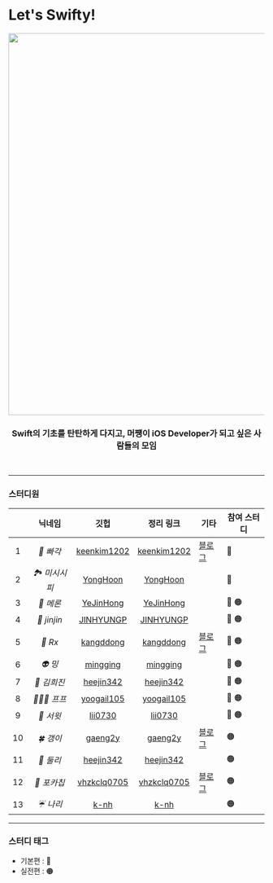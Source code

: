 # Let's Swifty!

<div align=center>
  
  <img width="750" src="https://user-images.githubusercontent.com/59866819/171024189-2f1fecd8-5489-4050-8260-2a01aa108abb.png">
  
  ### Swift의 기초를 탄탄하게 다지고, 머쩅이 iOS Developer가 되고 싶은 사람들의 모임
  
</div>

</br>

----
 
### 스터디원
||닉네임|깃헙|정리 링크|기타|참여 스터디|
|:---:|:---:|:---:|:---:|---|---|
|1| *🔨 빠각* |[keenkim1202](https://github.com/keenkim1202/)|[keenkim1202](https://github.com/keenkim1202/KEENs_TIL/tree/main/Swift)|[블로그](https://nareunhagae.tistory.com/)|🔴|
|2| *🏞 미시시피* |[YongHoon](https://github.com/akatcn)         |[YongHoon](https://yonghooon.notion.site/5f8565e3f0324f7b95ffc9cfef50abc5)||🔴|
|3| *🍉 메론* |[YeJinHong](https://github.com/florence96)    |[YeJinHong](https://great-jodhpur-c7a.notion.site/c46e3848e4fa4302b44d23ec3cf1f728?v=98299b87b52448a38cc31cf377d87924)||🔴 🟠|
|4| *👖 jinjin* |[JINHYUNGP](https://github.com/JINHYUNGP)     |[JINHYUNGP](https://www.notion.so/cb544ad529b14815921ef25e9d687fe3)||🔴 🟠|
|5| *👾 Rx* |[kangddong](https://github.com/kanddong)      |[kangddong](https://voracious-pigment-aaf.notion.site/Swift-7792b95afb1e4fb7950f5fd05b5f465e)|[블로그](https://plcprogrammer-dy.tistory.com)|🔴 🟠|
|6| *👽 밍* |[mingging](https://github.com/mingging)       |[mingging](https://mingging.notion.site/Swift-90657d13c64a4ea99d61ef8e12b68ca4)||🔴 🟠|
|7| *🐰 김희진* |[heejin342](https://github.com/heejin342)     |[heejin342](https://www.notion.so/39c53bce4633453da9db29f01d8a04ce)||🔴 🟠|
|8| *🧝🏻‍♀️ 프프* |[yoogail105](https://github.com/yoogail105)   |[yoogail105](https://github.com/yoogail105/KkokkoSwift#-꼼꼼한-재은씨의-swift-기본편)||🔴 🟠|
|9| *🍰 서윗* |[lii0730](https://github.com/lii0730)         |[lii0730](https://github.com/lii0730/Swift_Basic)||🔴 🟠|
|10| *🍀 갱이* |[gaeng2y](https://github.com/gaeng2y)         |[gaeng2y](https://gaeng2y.notion.site/Let-s-Swifty-7aaf6893953e4e4f999142f0cd0de312)|[블로그](https://gaeng2y.medium.com/)|🟠|
|11| *🦖 둘리* |[heejin342](https://github.com/heejin342)     |[heejin342](https://www.notion.so/39c53bce4633453da9db29f01d8a04ce)||🟠|
|12| *🍟 포카칩* |[vhzkclq0705](https://github.com/vhzkclq0705)         |[vhzkclq0705](https://lively-comb-f3c.notion.site/Swifty-cb0902146863461da1220859930a7ea0)|[블로그](https://velog.io/@o_joon_)|🟠|
|13| *☔️ 나리* |[k-nh](https://github.com/k-nh)         |[k-nh](https://jazzy-monarch-2bc.notion.site/Swift-53f8c94acb2b47afbcff14a94642ecce)||🟠|

----

### 스터디 태그
- 기본편 : 🔴
- 실전편 : 🟠
